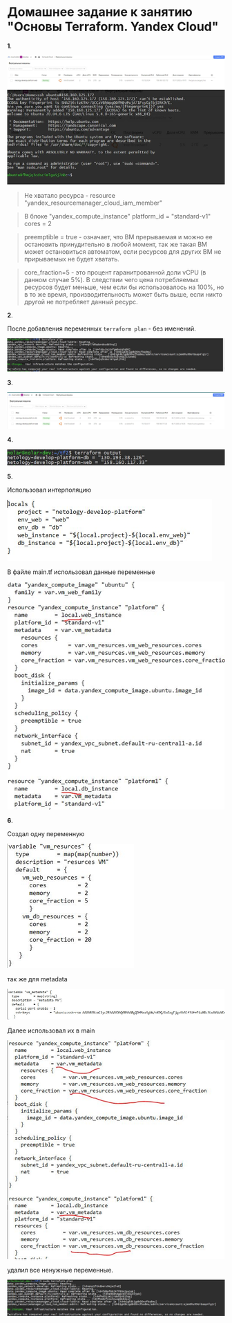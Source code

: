 # Домашнее задание к занятию "Основы Terraform. Yandex Cloud"
**1**.

![](https://github.com/lukoshkovve/NetologyDevOps/blob/main/2TF/foto/2.JPG)
![](https://github.com/lukoshkovve/NetologyDevOps/blob/main/2TF/foto/1.JPG)

> Не хватало ресурса - resource "yandex_resourcemanager_cloud_iam_member"

> В блоке "yandex_compute_instance" 
platform_id = "standard-v1"
cores         = 2

> preemptible = true - означает, что ВМ прерываемая и можно ее остановить принудительно в любой момент, так же такая ВМ может остановиться автоматом, если ресурсов для других ВМ не прирываемых не будет хватать.

> core_fraction=5 - это процент гаранитрованной доли vCPU (в данном случае 5%). В следствии чего цена потребляемых ресурсов будет меньше, чем если бы использовалось на 100%, но в то же время, производительность может быть выше, если никто другой не потребляет данный ресурс.




**2**.	

После добавления переменных `terraform plan` - без именений.

![](https://github.com/lukoshkovve/NetologyDevOps/blob/main/2TF/foto/3.JPG)



**3**.	

![](https://github.com/lukoshkovve/NetologyDevOps/blob/main/2TF/foto/4.JPG)


**4**.	

![](https://github.com/lukoshkovve/NetologyDevOps/blob/main/2TF/foto/5.JPG)

**5**.	

Использовал интерполяцию

![](https://github.com/lukoshkovve/NetologyDevOps/blob/main/2TF/foto/10.JPG)

В файле main.tf использовал данные переменные

![](https://github.com/lukoshkovve/NetologyDevOps/blob/main/2TF/foto/11.JPG)

**6**.	

Создал одну переменную 

![](https://github.com/lukoshkovve/NetologyDevOps/blob/main/2TF/foto/12.JPG)

так же для metadata

![](https://github.com/lukoshkovve/NetologyDevOps/blob/main/2TF/foto/13.JPG)

Далее использовал их в main

![](https://github.com/lukoshkovve/NetologyDevOps/blob/main/2TF/foto/14.JPG)

удалил все ненужные переменные.

![](https://github.com/lukoshkovve/NetologyDevOps/blob/main/2TF/foto/9.JPG)

